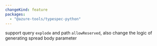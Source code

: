 ```yaml
---
changeKind: feature
packages:
  - "@azure-tools/typespec-python"
---
```


support query `explode` and path `allowReserved`, also change the logic of generating spread body parameter